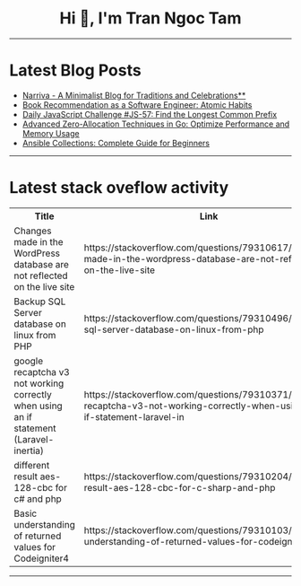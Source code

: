 <h1 align="center">Hi 👋, I'm Tran Ngoc Tam</h1>

---

# Latest Blog Posts 
<!-- BLOG-POST-LIST:START -->
- [Narriva - A Minimalist Blog for Traditions and Celebrations**](https://dev.to/uzondu9/narriva-a-minimalist-blog-for-traditions-and-celebrations-4mb1)
- [Book Recommendation as a Software Engineer: Atomic Habits](https://dev.to/norbs/book-recommendation-as-a-software-engineer-atomic-habits-1c45)
- [Daily JavaScript Challenge #JS-57: Find the Longest Common Prefix](https://dev.to/dpc/daily-javascript-challenge-js-57-find-the-longest-common-prefix-1if3)
- [Advanced Zero-Allocation Techniques in Go: Optimize Performance and Memory Usage](https://dev.to/aaravjoshi/advanced-zero-allocation-techniques-in-go-optimize-performance-and-memory-usage-1j8k)
- [Ansible Collections: Complete Guide for Beginners](https://dev.to/harshm03/ansible-collections-complete-guide-for-beginners-1c67)
<!-- BLOG-POST-LIST:END -->

---

# Latest stack oveflow activity
<table>
  <tr><th>Title</th><th>Link</th></tr>
  <!-- STACKOVERFLOW:START --><tr><td>Changes made in the WordPress database are not reflected on the live site</td><td>https://stackoverflow.com/questions/79310617/changes-made-in-the-wordpress-database-are-not-reflected-on-the-live-site</td></tr><tr><td>Backup SQL Server database on linux from PHP</td><td>https://stackoverflow.com/questions/79310496/backup-sql-server-database-on-linux-from-php</td></tr><tr><td>google recaptcha v3 not working correctly when using an if statement &lpar;Laravel-inertia&rpar;</td><td>https://stackoverflow.com/questions/79310371/google-recaptcha-v3-not-working-correctly-when-using-an-if-statement-laravel-in</td></tr><tr><td>different result aes-128-cbc for c# and php</td><td>https://stackoverflow.com/questions/79310204/different-result-aes-128-cbc-for-c-sharp-and-php</td></tr><tr><td>Basic understanding of returned values for Codeigniter4</td><td>https://stackoverflow.com/questions/79310103/basic-understanding-of-returned-values-for-codeigniter4</td></tr><!-- STACKOVERFLOW:END -->
</table>

---


